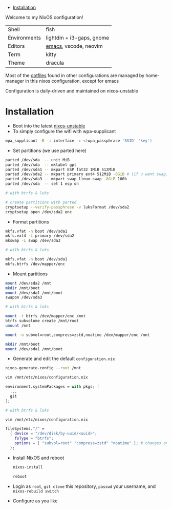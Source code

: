 - [Installation](#orgc6dc0ba)

Welcome to my NixOS configuration!

|              |                                                                   |
|------------ |----------------------------------------------------------------- |
| Shell        | fish                                                              |
| Environments | lightdm + i3-gaps, gnome                                          |
| Editors      | [emacs](https://git.sr.ht/~haoxiangliew/.emacs.d), vscode, neovim |
| Term         | kitty                                                             |
| Theme        | dracula                                                           |

Most of the [dotfiles](https://git.sr.ht/~haoxiangliew/nixos/tree/master/item/dotfiles) found in other configurations are managed by home-manager in this nixos configuration, except for emacs

Configuration is daily-driven and maintained on nixos-unstable


<a id="orgc6dc0ba"></a>

# Installation

-   Boot into the latest [nixos-unstable](https://channels.nixos.org/nixos-unstable/latest-nixos-minimal-x86_64-linux.iso)
-   To simply configure the wifi with wpa-supplicant

```sh
wpa_supplicant -B -i interface -c <(wpa_passphrase 'SSID' 'key')
```

-   Set partitions (we use parted here)

```sh
parted /dev/sda  -- unit MiB
parted /dev/sda  -- mklabel gpt
parted /dev/sda1 -- mkpart ESP fat32 1MiB 512MiB
parted /dev/sda2 -- mkpart primary ext4 512MiB -8GiB # (if u want swap)
parted /dev/sda3 -- mkpart swap linux-swap -8GiB 100%
parted /dev/sda  -- set 1 esp on

# with btrfs & luks

# create partitions with parted
cryptsetup --verify-passphrase -v luksFormat /dev/sda2
cryptsetup open /dev/sda2 enc
```

-   Format partitions

```sh
mkfs.vfat -n boot /dev/sda1
mkfs.ext4 -L primary /dev/sda2
mkswap -L swap /dev/sda3

# with btrfs & luks

mkfs.vfat -n boot /dev/sda1
mkfs.btrfs /dev/mapper/enc
```

-   Mount partitions

```sh
mount /dev/sda2 /mnt
mkdir /mnt/boot
mount /dev/sda1 /mnt/boot
swapon /dev/sda3

# with btrfs & luks

mount -t btrfs /dev/mapper/enc /mnt
btrfs subvolume create /mnt/root
umount /mnt

mount -o subvol=root,compress=zstd,noatime /dev/mapper/enc /mnt

mkdir /mnt/boot
mount /dev/sda1 /mnt/boot
```

-   Generate and edit the default `configuration.nix`

```sh
nixos-generate-config --root /mnt

vim /mnt/etc/nixos/configuration.nix
```

```nix
environment.systemPackages = with pkgs; [
  ...
  git
];
```

```sh
# with btrfs & luks

vim /mnt/etc/nixos/configuration.nix
```

```nix
fileSystems."/" =
  { device = "/dev/disk/by-uuid/<uuid>";
    fsType = "btrfs";
    options = [ "subvol=root" "compress=zstd" "noatime" ]; # changes on this line
  };
```

-   Install NixOS and reboot

    ```sh
    nixos-install

    reboot
    ```
-   Login as `root`, `git clone` this repository, `passwd` your username, and `nixos-rebuild switch`
-   Configure as you like